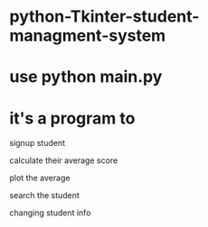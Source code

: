# python-Tkinter-student-managment-system

# use python main.py 

# it's a program to 

signup student


calculate their average score


plot the average 


search the student


changing student info


